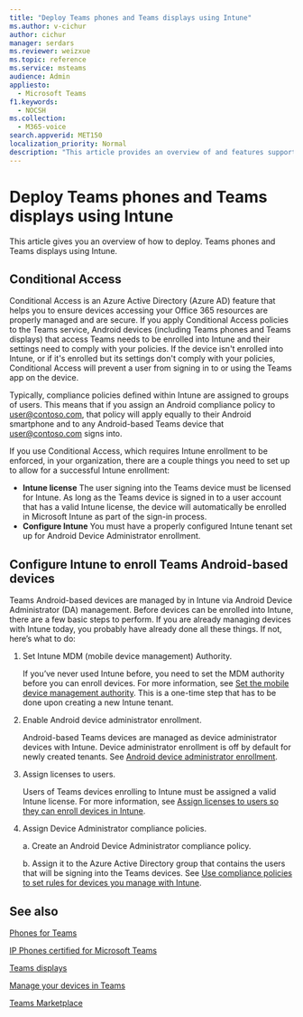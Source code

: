 ```yaml
---
title: "Deploy Teams phones and Teams displays using Intune"
ms.author: v-cichur
author: cichur
manager: serdars
ms.reviewer: weizxue
ms.topic: reference
ms.service: msteams
audience: Admin
appliesto: 
  - Microsoft Teams
f1.keywords:
  - NOCSH
ms.collection: 
  - M365-voice
search.appverid: MET150
localization_priority: Normal
description: "This article provides an overview of and features supported by Microsoft Teams displays."
---
```


# Deploy Teams phones and Teams displays using Intune

This article gives you an overview of how to deploy. Teams phones and Teams displays using Intune.

## Conditional Access

Conditional Access is an Azure Active Directory (Azure AD) feature that helps you to ensure devices accessing your Office 365 resources are properly managed and are secure.  If you apply Conditional Access policies to the Teams service, Android devices (including Teams phones and Teams displays) that access Teams needs to be enrolled into Intune and their settings need to comply with your policies.  If the device isn't enrolled into Intune, or if it's enrolled but its settings don't comply with your policies, Conditional Access will prevent a user from signing in to or using the Teams app on the device.

Typically, compliance policies defined within Intune are assigned to groups of users.  This means that if you assign an Android compliance policy to user@contoso.com, that policy will apply equally to their Android smartphone and to any Android-based Teams device that user@contoso.com signs into.

If you use Conditional Access, which requires Intune enrollment to be enforced, in your organization, there are a couple things you need to set up to allow for a successful Intune enrollment:

- **Intune license** The user signing into the Teams device must be licensed for Intune.  As long as the Teams device is signed in to a user account that has a valid Intune license, the device will automatically be enrolled in Microsoft Intune as part of the sign-in process.
- **Configure Intune** You must have a properly configured Intune tenant set up for Android Device Administrator enrollment.

## Configure Intune to enroll Teams Android-based devices

Teams Android-based devices are managed by in Intune via Android Device Administrator (DA) management. Before devices can be enrolled into Intune, there are a few basic steps to perform.  If you are already managing devices with Intune today, you probably have already done all these things.  If not, here’s what to do:

1. Set Intune MDM (mobile device management) Authority.  
 
   If you’ve never used Intune before, you need to set the MDM authority before you can enroll devices. For more information, see [Set the mobile device management authority](/intune/fundamentals/mdm-authority-set).  This is a one-time step that has to be done upon creating a new Intune tenant.
1. Enable Android device administrator enrollment.
  
   Android-based Teams devices are managed as device administrator devices with Intune.  Device administrator enrollment is off by default for newly created tenants. See [Android device administrator enrollment](/intune/enrollment/android-enroll-device-administrator).
1. Assign licenses to users. 
 
   Users of Teams devices enrolling to Intune must be assigned a valid Intune license. For more information, see [Assign licenses to users so they can enroll devices in Intune](/intune/fundamentals/licenses-assign).
1. Assign Device Administrator compliance policies.  

   a. Create an Android Device Administrator compliance policy.

   b. Assign it to the Azure Active Directory group that contains the users that will be signing into the Teams devices. See [Use compliance policies to set rules for devices you manage with Intune](/mem/intune/protect/device-compliance-get-started).

## See also

[Phones for Teams](phones-for-teams.md)

[IP Phones certified for Microsoft Teams](teams-ip-phones.md)

[Teams displays](teams-displays.md)

[Manage your devices in Teams](device-management.md)

[Teams Marketplace](https://office.com/teamsdevices)